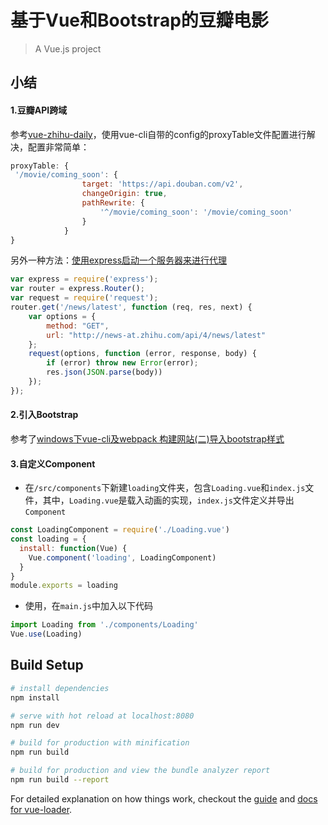 # 基于Vue和Bootstrap的豆瓣电影

> A Vue.js project

## 小结

#### 1.豆瓣API跨域

参考[vue-zhihu-daily](https://github.com/cccyb/vue-zhihu-daily)，使用vue-cli自带的config的proxyTable文件配置进行解决，配置非常简单：

```javascript
proxyTable: {
 '/movie/coming_soon': {
                target: 'https://api.douban.com/v2',
                changeOrigin: true,
                pathRewrite: {
                    '^/movie/coming_soon': '/movie/coming_soon'
                }
            }
}
```

另外一种方法：[使用express启动一个服务器来进行代理](https://github.com/pomelo-chuan/Zhihu-Daily-Vue.js/blob/master/src/node-file.js)

```javascript
var express = require('express');
var router = express.Router();
var request = require('request');
router.get('/news/latest', function (req, res, next) {
    var options = {
        method: "GET",
        url: "http://news-at.zhihu.com/api/4/news/latest"
    };
    request(options, function (error, response, body) {
        if (error) throw new Error(error);
        res.json(JSON.parse(body))
    });
});
```

#### 2.引入Bootstrap

参考了[windows下vue-cli及webpack 构建网站(二)导入bootstrap样式](http://blog.csdn.net/ansu2009/article/details/53305134)

#### 3.自定义Component

- 在`/src/components`下新建`loading`文件夹，包含`Loading.vue`和`index.js`文件，其中，`Loading.vue`是载入动画的实现，`index.js`文件定义并导出`Component`

```javascript
const LoadingComponent = require('./Loading.vue')
const loading = {
  install: function(Vue) {
    Vue.component('loading', LoadingComponent)
  }
}
module.exports = loading
```

- 使用，在`main.js`中加入以下代码

```javascript
import Loading from './components/Loading'
Vue.use(Loading)
```

## Build Setup

``` bash
# install dependencies
npm install

# serve with hot reload at localhost:8080
npm run dev

# build for production with minification
npm run build

# build for production and view the bundle analyzer report
npm run build --report
```

For detailed explanation on how things work, checkout the [guide](http://vuejs-templates.github.io/webpack/) and [docs for vue-loader](http://vuejs.github.io/vue-loader).
